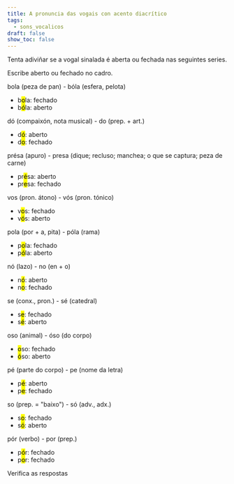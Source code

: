 ```yaml
---
title: A pronuncia das vogais con acento diacrítico
tags:
  - sons_vocalicos
draft: false
show_toc: false
---
```

Tenta adiviñar se a vogal sinalada é aberta ou fechada nas seguintes series. 

Escribe aberto ou fechado no cadro.

bola (peza de pan) - bóla (esfera, pelota)

* b<mark>o</mark>la: <e-answer>fechado</e-answer>
* b<mark>ó</mark>la: <e-answer>aberto</e-answer>

dó (compaixón, nota musical) - do (prep. + art.)

* d<mark>ó</mark>: <e-answer>aberto</e-answer>
* d<mark>o</mark>: <e-answer>fechado</e-answer>

présa (apuro) - presa (dique; recluso; manchea; o que se captura; peza de carne)

* pr<mark>é</mark>sa: <e-answer>aberto</e-answer>
* pr<mark>e</mark>sa: <e-answer>fechado</e-answer>

vos (pron. átono) - vós (pron. tónico)

* v<mark>o</mark>s: <e-answer>fechado</e-answer>
* v<mark>ó</mark>s: <e-answer>aberto</e-answer>

pola (por + a, pita) - póla (rama)

* p<mark>o</mark>la: <e-answer>fechado</e-answer>
* p<mark>ó</mark>la: <e-answer>aberto</e-answer>

nó (lazo) - no (en + o)

* n<mark>ó</mark>: <e-answer>aberto</e-answer>
* n<mark>o</mark>: <e-answer>fechado</e-answer>

se (conx., pron.) - sé (catedral)

* s<mark>e</mark>: <e-answer>fechado</e-answer>
* s<mark>é</mark>: <e-answer>aberto</e-answer>

oso (animal) - óso (do corpo)

* <mark>o</mark>so: <e-answer>fechado</e-answer>
* <mark>ó</mark>so: <e-answer>aberto</e-answer>

pé (parte do corpo) - pe (nome da letra)

* p<mark>é</mark>: <e-answer>aberto</e-answer>
* p<mark>e</mark>: <e-answer>fechado</e-answer>

so (prep. = "baixo") - só (adv., adx.)

* s<mark>o</mark>: <e-answer>fechado</e-answer>
* s<mark>ó</mark>: <e-answer>aberto</e-answer>

pór (verbo) - por (prep.)

* p<mark>ó</mark>r: <e-answer>fechado</e-answer>
* p<mark>o</mark>r: <e-answer>fechado</e-answer>

<e-validate>Verifica as respostas</e-validate>